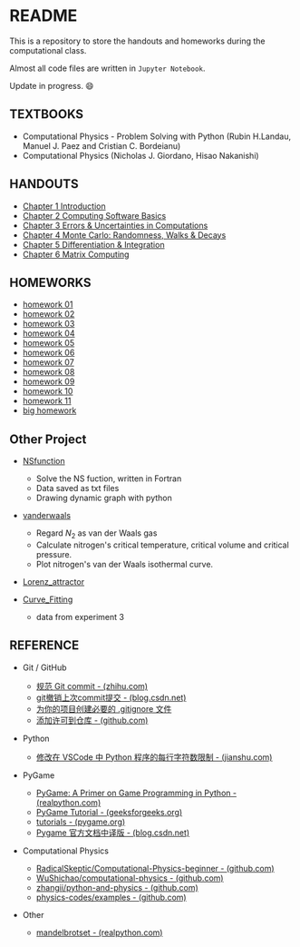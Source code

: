 # README

This is a repository to store the handouts and homeworks during the computational class.

Almost all code files are written in `Jupyter Notebook`.

Update in progress. :smile:

## TEXTBOOKS

- Computational Physics - Problem Solving with Python (Rubin H.Landau, Manuel J. Paez and Cristian C. Bordeianu)
- Computational Physics (Nicholas J. Giordano, Hisao Nakanishi)

## HANDOUTS

- [Chapter 1 Introduction](https://www.wolai.com/ipVk3gcUkud2YTKwZEPb7K)
- [Chapter 2 Computing Software Basics](https://www.wolai.com/xzAurnKH2wVNSgnKzZy6H4)
- [Chapter 3 Errors & Uncertainties in Computations](https://www.wolai.com/6p6GyEXihCcttz8xr7MfMp)
- [Chapter 4 Monte Carlo: Randomness, Walks & Decays](https://www.wolai.com/qZM4YCFkrkUhDQdJs8YBMW)
- [Chapter 5 Differentiation & Integration](https://www.wolai.com/r9RV6B6a6MM8wVBNxS3Bbp)
- [Chapter 6 Matrix Computing](https://www.wolai.com/wyV54GDoiYBczC6Zys49zg)

## HOMEWORKS

- [homework 01](https://www.wolai.com/sWPQ6uNrg2wF3CyfoTwsSS)
- [homework 02](https://www.wolai.com/m8M5aMbg2Xd75VTZ2uWDwi)
- [homework 03](https://www.wolai.com/cAEEpV45BG7CS5SgqihbN9)
- [homework 04](https://www.wolai.com/66X8w6CfMompYeu7PyQaD3)
- [homework 05](https://www.wolai.com/wLet1geHqdf2sLnwnWsJGE)
- [homework 06](https://www.wolai.com/sPABBGABbG6eAePWwybbKq)
- [homework 07](https://www.wolai.com/8RBmtidm6EacLzpucbcxjA)
- [homework 08](https://www.wolai.com/2JV4BZ7ymTkrqLURSaPtwn)
- [homework 09](https://www.wolai.com/3B7WcS2kC5wYXCrusF3srJ)
- [homework 10](https://www.wolai.com/mAsXGirKouuk4jUpRdPcbv)
- [homework 11](https://www.wolai.com/di3C5FNWkYh8HUgoP27UAS)
- [big homework](https://www.wolai.com/ozBCbrPXLFMAR1BwQ6BqWZ)

## Other Project

- [NSfunction](./otherProject/NSfunction/)
  - Solve the NS fuction, written in Fortran
  - Data saved as txt files
  - Drawing dynamic graph with python

- [vanderwaals](./otherProject/vanderwaals/)
  - Regard $N_2$ as van der Waals gas
  - Calculate nitrogen's critical temperature, critical volume and critical pressure.
  - Plot nitrogen's van der Waals isothermal curve.

- [Lorenz_attractor](./otherProject/Lorenz_attractor/)

- [Curve_Fitting](./otherProject/Curve_Fitting/)
  - data from experiment 3

## REFERENCE

- Git / GitHub
  - [规范 Git commit - (zhihu.com)](https://zhuanlan.zhihu.com/p/182553920)
  - [git撤销上次commit提交 - (blog.csdn.net)](https://blog.csdn.net/weixin_44953227/article/details/106387824)
  - [为你的项目创建必要的 .gitignore 文件](https://www.toptal.com/developers/gitignore)
  - [添加许可到仓库 - (github.com)](https://docs.github.com/cn/communities/setting-up-your-project-for-healthy-contributions/adding-a-license-to-a-repository)

- Python
  - [修改在 VSCode 中 Python 程序的每行字符数限制 - (jianshu.com)](https://www.jianshu.com/p/dfa4c2ce71d6)

- PyGame
  - [PyGame: A Primer on Game Programming in Python - (realpython.com)](https://realpython.com/pygame-a-primer/)
  - [PyGame Tutorial - (geeksforgeeks.org)](https://www.geeksforgeeks.org/pygame-tutorial/)
  - [tutorials - (pygame.org)](https://www.pygame.org/wiki/tutorials)
  - [Pygame 官方文档中译版 - (blog.csdn.net)](https://blog.csdn.net/Enderman_xiaohei/article/details/87708373)

- Computational Physics
  - [RadicalSkeptic/Computational-Physics-beginner - (github.com)](https://github.com/RadicalSkeptic/Computational-Physics-beginner)
  - [WuShichao/computational-physics - (github.com)](https://github.com/WuShichao/computational-physics)
  - [zhangii/python-and-physics - (github.com)](https://github.com/zhangii/python-and-physics)
  - [physics-codes/examples - (github.com)](https://github.com/physics-codes/examples)

- Other
  - [mandelbrotset - (realpython.com)](https://realpython.com/mandelbrot-set-python/)
